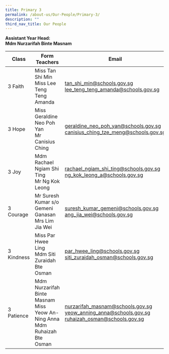```yaml
---
title: Primary 3
permalink: /about-us/Our-People/Primary-3/
description: ""
third_nav_title: Our People
---
```

**Assistant Year Head:**<br>
**Mdm Nurzarifah Binte Masnam**


| Class | Form Teachers | Email |
| -------- | -------- | -------- |
|  3 Faith  | Miss Tan Shi Min<br>Miss Lee Teng Teng Amanda  |[tan_shi_min@schools.gov.sg](tan_shi_min@schools.gov.sg)<br>[lee_teng_teng_amanda@schools.gov.sg](lee_teng_teng_amanda@schools.gov.sg)
|  3 Hope  | Miss Geraldine Neo Poh Yan<br>Mr Canisius Ching  | [geraldine_neo_poh_yan@schools.gov.sg](geraldine_neo_poh_yan@schools.gov.sg)<br>[canisius_ching_tze_meng@schools.gov.sg](canisius_ching_tze_meng@schools.gov.sg)
|  3 Joy  | Mdm Rachael Ngiam Shi Ting<br>Mr Ng Kok Leong  | [rachael_ngiam_shi_ting@schools.gov.sg](rachael_ngiam_shi_ting@schools.gov.sg)<br>[ng_kok_leong_a@schools.gov.sg](ng_kok_leong_a@schools.gov.sg)
|  3 Courage  | Mr Suresh Kumar s/o Gemeni Ganasan<br>Mrs Lim Jia Wei  | [suresh_kumar_gemeni@schools.gov.sg](suresh_kumar_gemeni@schools.gov.sg)<br>[ang_jia_wei@schools.gov.sg](ang_jia_wei@schools.gov.sg)
|  3 Kindness  | Miss Par Hwee Ling<br>Mdm Siti Zuraidah Bte Osman  |[par_hwee_ling@schools.gov.sg](par_hwee_ling@schools.gov.sg)<br>[siti_zuraidah_osman@schools.gov.sg](siti_zuraidah_osman@schools.gov.sg)
|  3 Patience  | Mdm Nurzarifah Binte Masnam<br>Miss Yeow An-Ning Anna<br>Mdm Ruhaizah Bte Osman  | [nurzarifah_masnam@schools.gov.sg](nurzarifah_masnam@schools.gov.sg)<br>[yeow_anning_anna@schools.gov.sg](yeow_anning_anna@schools.gov.sg)<br>[ruhaizah_osman@schools.gov.sg](ruhaizah_osman@schools.gov.sg)
